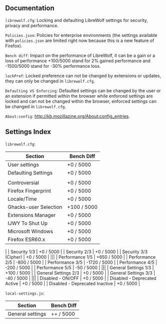 ## Documentation

`librewolf.cfg`: Locking and defaulting LibreWolf settings for security, privacy and performance.

`Policies.json`: Policies for enterprise environments (the settings available with `policies.json` are limited right now because this is a new feature of Firefox).

`Bench diff`: Impact on the performance of LibreWolf, it can be a gain or a loss of performance +100/5000 stand for 2% gained performance and -1500/5000 stand for -30% performance loss.

`lockPref`: Locked preference can not be changed by extensions or updates, they can only be changed in `librewolf.cfg`.

`Defaulting VS Enforcing`: Defaulted settings can be changed by the user or an extension if permitted within the browser while enforced settings are locked and can not be changed within the browser, enforced settings can be changed in `librewolf.cfg`.

`About:config`: http://kb.mozillazine.org/About:config_entries.


## Settings Index

`librewolf.cfg`:

| Section | Bench Diff |
|---------|------------|
| User settings | +0 / 5000 |
| Defaulting Settings | +0 / 5000 |
|||
| Controversial | +0 / 5000 |
| Firefox Fingerprint | +0 / 5000 |
| Locale/Time | +0 / 5000 |
| Ghacks-user Selection | +100 / 5000 |
| Extensions Manager | +0 / 5000 |
| IJWY To Shut Up | +0 / 5000 |
| Microsoft Windows | +0 / 5000 |
| Firefox ESR60.x | +0 / 5000 |
|
| Security 1/3 | +0 / 5000 |
| Security 2/3 | +0 / 5000 |
| Security 3/3 (Cipher) | +0 / 5000 |
|||
| Performance 1/5 | +650 / 5000 |
| Performance 2/5 | -800 / 5000 |
| Performance 3/5 | -1720 / 5000 |
| Performance 4/5 | -200 / 5000 |
| Performance 5/5 | -50 / 5000 |
|||
| General Settings 1/3 | +100 / 5000 |
| General Settings 2/3 | +0 / 5000 |
| General Settings 3/3 | -40 / 5000 |
|||
| Disabled - ON/OFF | +0 / 5000 |
| Disabled - Deprecated Active | +0 / 5000 |
| Disabled - Deprecated Inactive | +0 / 5000 |

`local-settings.js`:

| Section | Bench Diff |
|---------|------------|
| General settings | ++ / 5000 |
